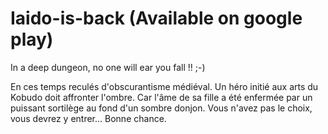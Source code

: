 # Iaido-is-back (Available on google play)
In a deep dungeon, no one will ear you fall !! ;-)

En ces temps reculés d'obscurantisme médiéval. Un héro initié aux arts du Kobudo doit affronter l'ombre. Car l'âme de sa fille a été enfermée par un puissant sortilège au fond d'un sombre donjon. Vous n'avez pas le choix, vous devrez y entrer... Bonne chance.
